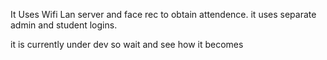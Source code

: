 It Uses Wifi Lan server and face rec to obtain attendence.
it uses separate admin and student logins.

it is currently under dev so wait and see how it becomes


